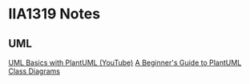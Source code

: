 # IIA1319 Notes

## UML
[UML Basics with PlantUML (YouTube)](https://www.youtube.com/playlist?list=PLrzWQu7Ajpi1w4XAi6leIdvYGEdtHt9j3)
[A Beginner's Guide to PlantUML Class Diagrams](https://www.webdevtutor.net/blog/beginner-guide-plantuml-class-diagrams)
